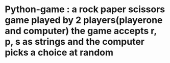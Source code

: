 # Python-game : a rock paper scissors game  played by 2 players(playerone and computer) the game accepts r, p, s as strings and the computer picks a choice at random 
